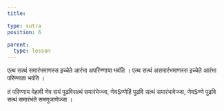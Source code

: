 ```yaml
---
title: 

type: sutra
position: 6

parent:
  type: lesson
---
```


एत्थ सत्थं समारंभमाणस्स इच्चेते आरंभा अपरिण्णाया भवंति । एत्थ सत्थं असमारंभमाणस्स इच्चेते आरंभा परिण्णाता भवंति । 

तं परिण्णाय मेहावी णेव सयं पुढविसत्थं समारंभेज्जा, णेवSण्णेहिं पुढवि सत्थं समारंभावेज्जा, णेवSण्णे पुढवि सत्थं समारंभंते समणुजाणेज्जा । 
